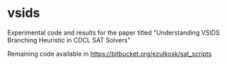 # vsids
Experimental code and results for the paper titled "Understanding VSIDS Branching Heuristic in CDCL SAT Solvers"

Remaining code available in https://bitbucket.org/ezulkosk/sat_scripts
